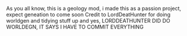 As you all know, this is a geology mod, i made this as a passion project, expect geneation to come soon
Credit to LordDeatHunter for doing worldgen and tidying stuff up
and yes, LORDDEATHUNTER DID DO WORLDEGN, IT SAYS I HAVE TO COMMIT EVERYTHING
